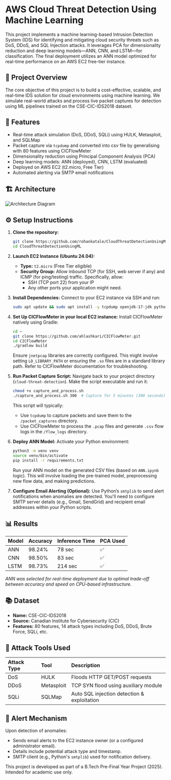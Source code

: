 # AWS Cloud Threat Detection Using Machine Learning

This project implements a machine learning-based Intrusion Detection System (IDS) for identifying and mitigating cloud security threats such as DoS, DDoS, and SQL Injection attacks. It leverages PCA for dimensionality reduction and deep learning models—ANN, CNN, and LSTM—for classification. The final deployment utilizes an ANN model optimized for real-time performance on an AWS EC2 free-tier instance.

## 🧠 Project Overview

The core objective of this project is to build a cost-effective, scalable, and real-time IDS solution for cloud environments using machine learning. We simulate real-world attacks and process live packet captures for detection using ML pipelines trained on the CSE-CIC-IDS2018 dataset.

## 🚀 Features

-   Real-time attack simulation (DoS, DDoS, SQLi) using HULK, Metasploit, and SQLMap
-   Packet capture via `tcpdump` and converted into csv file by generalising with 80 features using CICFlowMeter
-   Dimensionality reduction using Principal Component Analysis (PCA)
-   Deep learning models: ANN (deployed), CNN, LSTM (evaluated)
-   Deployed on AWS EC2 (t2.micro, Free Tier) 
-   Automated alerting via SMTP email notifications

## 🏗️ Architecture

![Architecture Diagram](https://github.com/user-attachments/assets/e8daad14-28cf-4c83-aa8b-b4d2690117c2)


## ⚙️ Setup Instructions

1.  **Clone the repository:**
    ```bash
    git clone https://github.com/rohankatale/CloudThreatDetectionUsingML.git
    cd CloudThreatDetectionUsingML
    ```
    

2.  **Launch EC2 Instance (Ubuntu 24.04):**
    *   **Type:** `t2.micro` (Free Tier eligible)
    *   **Security Group:** Allow inbound TCP (for SSH, web server if any) and ICMP (for ping/testing) traffic. Specifically, allow:
        *   SSH (TCP port 22) from your IP
        *   Any other ports your application might need.

3.  **Install Dependencies:**
    Connect to your EC2 instance via SSH and run:
    ```bash
    sudo apt update && sudo apt install -y tcpdump openjdk-17-jdk python3-venv
    ```

4.  **Set Up CICFlowMeter in your local EC2 instance:**
    Install CICFlowMeter natively using Gradle:
    ```bash
    cd ~
    git clone https://github.com/ahlashkari/CICFlowMeter.git
    cd CICFlowMeter
    ./gradlew build
    ```
    Ensure `jnetpcap` libraries are correctly configured. This might involve setting `LD_LIBRARY_PATH` or ensuring the `.so` files are in a standard library path. Refer to CICFlowMeter documentation for troubleshooting.

5.  **Run Packet Capture Script:**
    Navigate back to your project directory (`cloud-threat-detection`).
    Make the script executable and run it:
    ```bash
    chmod +x capture_and_process.sh
    ./capture_and_process.sh 300  # Capture for 5 minutes (300 seconds)
    ```
    This script will typically:
    *   Use `tcpdump` to capture packets and save them to the `/packet_captures` directory.
    *   Use CICFlowMeter to process the `.pcap` files and generate `.csv` flow logs in the `/flow_logs` directory.

6.  **Deploy ANN Model:**
    Activate your Python environment:
    ```bash
    python3 -m venv venv
    source venv/bin/activate
    pip install -r requirements.txt
    ```
    Run your ANN model on the generated CSV files (based on `ANN.ipynb` logic). This will involve loading the pre-trained model, preprocessing new flow data, and making predictions.

7.  **Configure Email Alerting (Optional):**
    Use Python’s `smtplib` to send alert notifications when anomalies are detected. You'll need to configure SMTP server details (e.g., Gmail, SendGrid) and recipient email addresses within your Python scripts.

## 📊 Results

| Model | Accuracy | Inference Time | PCA Used |
| :---- | :------- | :------------- | :------- |
| ANN   | 98.24%   | 78 sec         | ✅        |
| CNN   | 98.50%   | 83 sec         | ✅        |
| LSTM  | 98.73%   | 214 sec        | ✅        |

*ANN was selected for real-time deployment due to optimal trade-off between accuracy and speed on CPU-based infrastructure.*

## 📚 Dataset

-   **Name:** CSE-CIC-IDS2018
-   **Source:** Canadian Institute for Cybersecurity (CIC)
-   **Features:** 80 features, 14 attack types including DoS, DDoS, Brute Force, SQLi, etc.

## 🧪 Attack Tools Used

| Attack Type | Tool       | Description                              |
| :---------- | :--------- | :--------------------------------------- |
| DoS         | HULK       | Floods HTTP GET/POST requests            |
| DDoS        | Metasploit | TCP SYN flood using auxiliary module     |
| SQLi        | SQLMap     | Auto SQL injection detection & exploitation |

## 📩 Alert Mechanism

Upon detection of anomalies:
-   Sends email alerts to the EC2 instance owner (or a configured administrator email).
-   Details include potential attack type and timestamp.
-   SMTP client (e.g., Python's `smtplib`) used for notification delivery.



This project is developed as part of a B.Tech Pre-Final Year Project (2025). Intended for academic use only.

